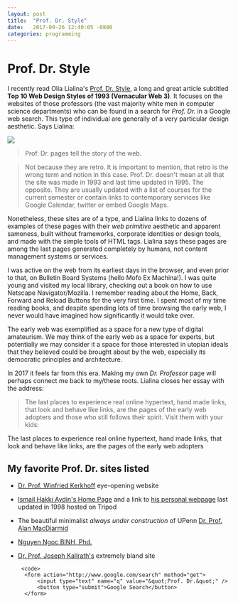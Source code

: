 ```yaml
---
layout: post
title:  "Prof. Dr. Style"
date:   2017-09-26 12:40:05 -0800
categories: programming
---
```


# Prof. Dr. Style

I recently read Olia Lialina's [Prof. Dr. Style](http://contemporary-home-computing.org/prof-dr-style/), a long and great article subtitled **Top 10 Web Design Styles of 1993 (Vernacular Web 3)**. It focuses on the websites of those professors (the vast majority white men in computer science departments) who can be found in a search for *Prof. Dr.* in a Google web search. This type of individual are generally of a very particular design aesthetic. Says Lialina:

![](http://contemporary-home-computing.org/prof-dr-style/sg/browser-editor.png)

> Prof. Dr. pages tell the story of the web.

> Not because they are retro. It is important to mention, that retro is the wrong term and notion in this case. Prof. Dr. doesn't mean at all that the site was made in 1993 and last time updated in 1995. The opposite. They are usually updated with a list of courses for the current semester or contain links to contemporary services like Google Calendar, twitter or embed Google Maps.

Nonetheless, these sites are of a type, and Lialina links to dozens of examples of these pages with their *web primitive* aesthetic and apparent sameness, built without frameworks, corporate identities or design tools, and made with the simple tools of HTML tags. Lialina says these pages are among the last pages generated completely by humans, not content management systems or services.

I was active on the web from its earliest days in the browser, and even prior to that, on Bulletin Board Systems (hello Mofo Ex Machina!). I was quite young and visited my local library, checking out a book on how to use Netscape Navigator/Mozilla. I remember reading about the Home, Back, Forward and Reload Buttons for the very first time. I spent most of my time reading books, and despite spending lots of time browsing the early web, I never would have imagined how significantly it would take over.

The early web was exemplified as a space for a new type of digital amateurism. We may think of the early web as a space for experts, but potentially we may consider it a space for those interested in utopian ideals that they believed could be brought about by the web, especially its democratic principles and architecture.

In 2017 it feels far from this era. Making my own *Dr. Professor* page will perhaps connect me back to my/these roots. Lialina closes her essay with the address:

> The last places to experience real online hypertext, hand made links, that look and behave like links, are the pages of the early web adopters and those who still follows their spirit. Visit them with your kids:

<p>The last places to experience real online hypertext, hand made links,
        that look and behave like links, are the pages of the early web adopters

## My favorite Prof. Dr. sites listed

* [Dr. Prof. Winfried Kerkhoff](http://www.kerkhoff-w.de/) eye-opening website
* [Ismail Hakki Aydin's Home Page](http://www.angelfire.com/ia/ismailhakkiaydin/) and a link to [his personal webpage](http://members.tripod.com/~Ismail_Hakki_AYDIN/) last updated in 1998 hosted on Tripod
* The beautiful minimalist *always under construction* of UPenn [Dr. Prof. Alan MacDiarmid](http://www.sas.upenn.edu/~macdiarm/)
* [Nguyen Ngoc BINH, Phd.](http://www.jaist.ac.jp/~binh/)
* [Dr. Prof. Joseph Kallrath's](http://www.astro.ufl.edu/~kallrath/) extremely bland site

       <code>
        <form action="http://www.google.com/search" method="get">
            <input type="text" name="q" value="&quot;Prof. Dr.&quot;" />
            <button type="submit">Google Search</button>
        </form>
	</code>
